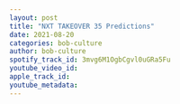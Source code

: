 ```yaml
---
layout: post
title: "NXT TAKEOVER 35 Predictions"
date: 2021-08-20
categories: bob-culture
author: bob-culture
spotify_track_id: 3mvg6M1OgbCgvl0uGRa5Fu
youtube_video_id: 
apple_track_id: 
youtube_metadata: 
---
```

